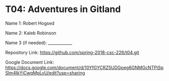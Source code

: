 # T04: Adventures in Gitland

Name 1: Robert Hogsed

Name 2: Kaleb Robinson

Name 3 (if needed): ____________

Repository Link: https://github.com/spring-2018-csc-226/t04.git

Google Document Link: https://docs.google.com/document/d/10YfGYCRZ5UDGpeg6GNMGcNTPiSpSlm4IkYjCwqMpLvU/edit?usp=sharing
